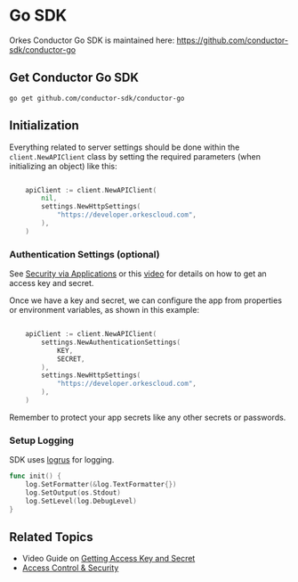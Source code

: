 
# Go SDK

Orkes Conductor Go SDK is maintained here: https://github.com/conductor-sdk/conductor-go

## Get Conductor Go SDK

```shell
go get github.com/conductor-sdk/conductor-go
```

## Initialization

Everything related to server settings should be done within the `client.NewAPIClient` class by setting the required parameters (when initializing an object) like this:

```go

    apiClient := client.NewAPIClient(
        nil,
        settings.NewHttpSettings(
            "https://developer.orkescloud.com",
        ),
    )

```

### Authentication Settings (optional)

See [Security via Applications](/content/access-control-and-security/applications#generating-access-keys) or this [video](https://www.youtube.com/watch?v=f1b5vZRKn2Q) for details on how to get an access key and secret.

Once we have a key and secret, we can configure the app from properties or environment variables, as shown in this example:

```go

    apiClient := client.NewAPIClient(
        settings.NewAuthenticationSettings(
            KEY,
            SECRET,
        ),
        settings.NewHttpSettings(
            "https://developer.orkescloud.com",
        ),
    )

```

Remember to protect your app secrets like any other secrets or passwords.

### Setup Logging
SDK uses [logrus](https://github.com/sirupsen/logrus) for logging.

```go
func init() {
	log.SetFormatter(&log.TextFormatter{})
	log.SetOutput(os.Stdout)
	log.SetLevel(log.DebugLevel)
}
```



## Related Topics

- Video Guide on [Getting Access Key and Secret](https://www.youtube.com/watch?v=f1b5vZRKn2Q)
- [Access Control & Security](/content/category/access-control-and-security)

